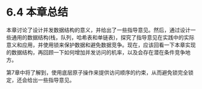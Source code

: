 # 6.4 本章总结

本章讨论了设计并发数据结构的意义，并给出了一些指导意见。然后，通过设计一些通用的数据结构(栈，队列，哈希表和单链表)，探究了指导意见在实践中的实际意义和应用，并使用锁来保护数据和避免数据竞争。现在，应该回看一下本章实现的数据结构，再回顾一下如何增加并发访问的机率，以及会存在潜在条件竞争地方。

第7章中将了解到，使用底层原子操作来提供访问顺序的约束，从而避免锁完全锁定，还会给出一些指导意见。